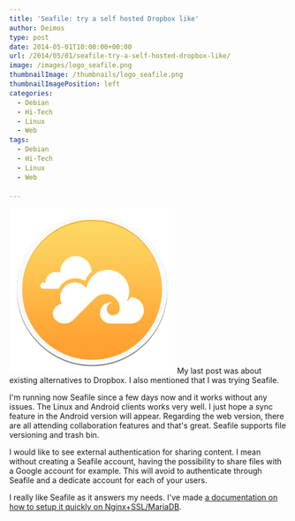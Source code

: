 ```yaml
---
title: 'Seafile: try a self hosted Dropbox like'
author: Deimos
type: post
date: 2014-05-01T10:00:00+00:00
url: /2014/05/01/seafile-try-a-self-hosted-dropbox-like/
image: /images/logo_seafile.png
thumbnailImage: /thumbnails/logo_seafile.png
thumbnailImagePosition: left
categories:
  - Debian
  - Hi-Tech
  - Linux
  - Web
tags:
  - Debian
  - Hi-Tech
  - Linux
  - Web

---
```

![Seafile_logo](/images/logo_seafile.png)
My last post was about existing alternatives to Dropbox. I also mentioned that I was trying Seafile.

I'm running now Seafile since a few days now and it works without any issues. The Linux and Android clients works very well. I just hope a sync feature in the Android version will appear. Regarding the web version, there are all attending collaboration features and that's great. Seafile supports file versioning and trash bin.

I would like to see external authentication for sharing content. I mean without creating a Seafile account, having the possibility to share files with a Google account for example. This will avoid to authenticate through Seafile and a dedicate account for each of your users.

I really like Seafile as it answers my needs. I've made [a documentation on how to setup it quickly on Nginx+SSL/MariaDB](http://wiki.deimos.fr/Seafile:_make_your_personal_storage_cloud_easily).